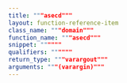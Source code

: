 ```yaml
---
title: """asecd"""
layout: function-reference-item
class_name: """domain"""
function_name: """asecd"""
snippet: """"""
qualifiers: """"""
return_type: """varargout"""
arguments: """(varargin)"""
---
```


